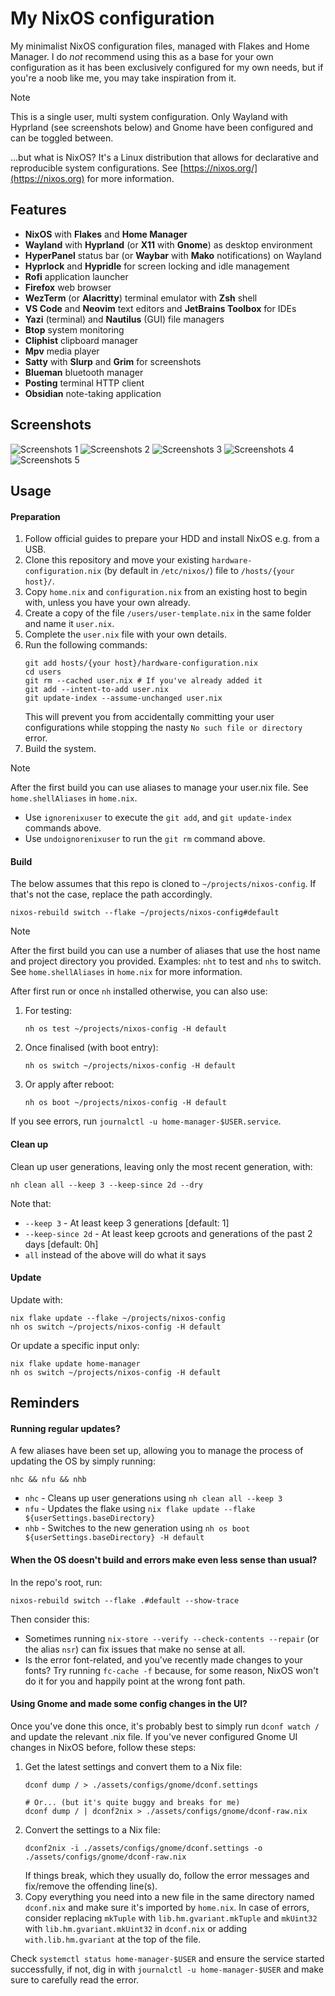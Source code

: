 # My NixOS configuration

My minimalist NixOS configuration files, managed with Flakes and Home Manager. I do _not_ recommend using this as a base
for your own configuration as it has been exclusively configured for my own needs, but if you're a noob like me, you may
take inspiration from it.

> [!NOTE]
> This is a single user, multi system configuration. Only Wayland with Hyprland (see screenshots below) and Gnome have
> been configured and can be toggled between.

...but what is NixOS? It's a Linux distribution that allows for declarative and reproducible system configurations.
See [https://nixos.org/](https://nixos.org) for more information.

## Features

- **NixOS** with **Flakes** and **Home Manager**
- **Wayland** with **Hyprland** (or **X11** with **Gnome**) as desktop environment
- **HyperPanel** status bar (or **Waybar** with **Mako** notifications) on Wayland
- **Hyprlock** and **Hypridle** for screen locking and idle management
- **Rofi** application launcher
- **Firefox** web browser
- **WezTerm** (or **Alacritty**) terminal emulator with **Zsh** shell
- **VS Code** and **Neovim** text editors and **JetBrains Toolbox** for IDEs
- **Yazi** (terminal) and **Nautilus** (GUI) file managers
- **Btop** system monitoring
- **Cliphist** clipboard manager
- **Mpv** media player
- **Satty** with **Slurp** and **Grim** for screenshots
- **Blueman** bluetooth manager
- **Posting** terminal HTTP client
- **Obsidian** note-taking application

## Screenshots

![Screenshots 1](./assets/demo/screenshot-1.png)
![Screenshots 2](./assets/demo/screenshot-2.png)
![Screenshots 3](./assets/demo/screenshot-3.png)
![Screenshots 4](./assets/demo/screenshot-4.png)
![Screenshots 5](./assets/demo/screenshot-5.png)

## Usage

#### Preparation

1. Follow official guides to prepare your HDD and install NixOS e.g. from a USB.
2. Clone this repository and move your existing `hardware-configuration.nix` (by default in `/etc/nixos/`) file to
   `/hosts/{your host}/`.
3. Copy `home.nix` and `configuration.nix` from an existing host to begin with, unless you have your own already.
4. Create a copy of the file `/users/user-template.nix` in the same folder and name it `user.nix`.
5. Complete the `user.nix` file with your own details.
6. Run the following commands:
   ```shell
   git add hosts/{your host}/hardware-configuration.nix
   cd users
   git rm --cached user.nix # If you've already added it
   git add --intent-to-add user.nix
   git update-index --assume-unchanged user.nix   
   ```
   This will prevent you from accidentally committing your user configurations while stopping the
   nasty `No such file or directory` error.
7. Build the system.

> [!NOTE]
> After the first build you can use aliases to manage your user.nix file. See `home.shellAliases` in `home.nix`.
> - Use `ignorenixuser` to execute the `git add`, and `git update-index` commands above.
> - Use `undoignorenixuser` to run the `git rm` command above.

#### Build

The below assumes that this repo is cloned to `~/projects/nixos-config`. If that's not the case, replace the path
accordingly.

```shell
nixos-rebuild switch --flake ~/projects/nixos-config#default
```

> [!NOTE]
> After the first build you can use a number of aliases that use the host name and project directory you provided.
> Examples: `nht` to test and `nhs` to switch. See `home.shellAliases` in `home.nix` for more information.

After first run or once `nh` installed otherwise, you can also use:

1. For testing:
    ```shell
    nh os test ~/projects/nixos-config -H default
    ```
2. Once finalised (with boot entry):
    ```shell
    nh os switch ~/projects/nixos-config -H default
    ```
3. Or apply after reboot:
    ```shell
    nh os boot ~/projects/nixos-config -H default
    ```

If you see errors, run `journalctl -u home-manager-$USER.service`.

#### Clean up

Clean up user generations, leaving only the most recent generation, with:

```shell
nh clean all --keep 3 --keep-since 2d --dry
```

Note that:

- `--keep 3` - At least keep 3 generations [default: 1]
- `--keep-since 2d` - At least keep gcroots and generations of the past 2 days [default: 0h]
- `all` instead of the above will do what it says

#### Update

Update with:

```shell
nix flake update --flake ~/projects/nixos-config
nh os switch ~/projects/nixos-config -H default
```

Or update a specific input only:

```shell
nix flake update home-manager
nh os switch ~/projects/nixos-config -H default
```

## Reminders

#### Running regular updates?

A few aliases have been set up, allowing you to manage the process of updating the OS by simply running:

```shell
nhc && nfu && nhb
```

- `nhc` - Cleans up user generations using `nh clean all --keep 3`
- `nfu` - Updates the flake using `nix flake update --flake ${userSettings.baseDirectory}`
- `nhb` - Switches to the new generation using `nh os boot ${userSettings.baseDirectory} -H default`

#### When the OS doesn't build and errors make even less sense than usual?

In the repo's root, run:

```shell
nixos-rebuild switch --flake .#default --show-trace
```

Then consider this:

- Sometimes running `nix-store --verify --check-contents --repair` (or the alias `nsr`) can fix issues that make no
  sense at all.
- Is the error font-related, and you've recently made changes to your fonts? Try running `fc-cache -f` because, for some
  reason, NixOS won't do it for you and happily point at the wrong font path.

#### Using Gnome and made some config changes in the UI?

Once you've done this once, it's probably best to simply run `dconf watch /` and update the relevant .nix file. If
you've never configured Gnome UI changes in NixOS before, follow these steps:

1. Get the latest settings and convert them to a Nix file:
   ```shell
   dconf dump / > ./assets/configs/gnome/dconf.settings
   
   # Or... (but it's quite buggy and breaks for me)
   dconf dump / | dconf2nix > ./assets/configs/gnome/dconf-raw.nix
   ```
2. Convert the settings to a Nix file:
   ```shell
   dconf2nix -i ./assets/configs/gnome/dconf.settings -o ./assets/configs/gnome/dconf-raw.nix
   ```
   If things break, which they usually do, follow the error messages and fix/remove the offending line(s).
3. Copy everything you need into a new file in the same directory named `dconf.nix` and make sure it's imported by
   `home.nix`. In case of errors, consider replacing `mkTuple` with `lib.hm.gvariant.mkTuple` and `mkUint32`
   with `lib.hm.gvariant.mkUint32` in `dconf.nix` or adding `with.lib.hm.gvariant` at the top of the file.

Check `systemctl status home-manager-$USER` and ensure the service started successfully, if not, dig in with
`journalctl -u home-manager-$USER` and make sure to carefully read the error.